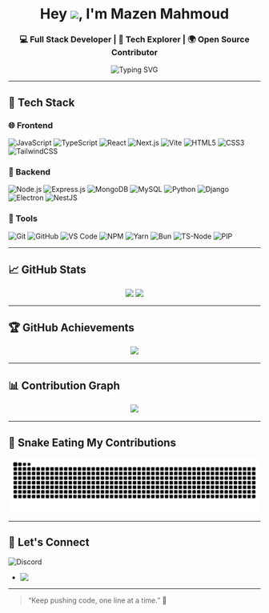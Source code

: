 <h1 align="center">Hey <img src="https://media.giphy.com/media/hvRJCLFzcasrR4ia7z/giphy.gif" width="35">, I'm Mazen Mahmoud</h1>
<h3 align="center">💻 Full Stack Developer | 🧠 Tech Explorer | 🌍 Open Source Contributor</h3>

<p align="center">
  <img src="https://readme-typing-svg.demolab.com?font=Fira+Code&duration=2500&pause=1000&color=58A6FF&center=true&vCenter=true&width=435&lines=JavaScript+%E2%9D%A4;React%2FNext+Enthusiast;Python+%2B+Django+Lover;Building+cool+stuff+with+Electron;MongoDB+%7C+MySQL+%7C+REST+APIs;Always+Learning+%F0%9F%9A%80" alt="Typing SVG" />
</p>

---

## 🚀 Tech Stack

### 🌐 Frontend
![JavaScript](https://img.shields.io/badge/-JavaScript-F7DF1E?style=flat&logo=javascript&logoColor=black)
![TypeScript](https://img.shields.io/badge/-TypeScript-3178C6?style=flat&logo=typescript&logoColor=white)
![React](https://img.shields.io/badge/-React-61DAFB?style=flat&logo=react&logoColor=black)
![Next.js](https://img.shields.io/badge/-Next.js-000000?style=flat&logo=nextdotjs)
![Vite](https://img.shields.io/badge/-Vite-646CFF?style=flat&logo=vite&logoColor=white)
![HTML5](https://img.shields.io/badge/-HTML5-E34F26?style=flat&logo=html5&logoColor=white)
![CSS3](https://img.shields.io/badge/-CSS3-1572B6?style=flat&logo=css)
![TailwindCSS](https://img.shields.io/badge/-TailwindCSS-38B2AC?style=flat&logo=tailwind-css&logoColor=white)

### 🧪 Backend
![Node.js](https://img.shields.io/badge/-Node.js-339933?style=flat&logo=node.js&logoColor=white)
![Express.js](https://img.shields.io/badge/-Express.js-000000?style=flat&logo=express)
![MongoDB](https://img.shields.io/badge/-MongoDB-47A248?style=flat&logo=mongodb&logoColor=white)
![MySQL](https://img.shields.io/badge/-MySQL-4479A1?style=flat&logo=mysql&logoColor=white)
![Python](https://img.shields.io/badge/-Python-3776AB?style=flat&logo=python&logoColor=white)
![Django](https://img.shields.io/badge/-Django-092E20?style=flat&logo=django&logoColor=white)
![Electron](https://img.shields.io/badge/-Electron-47848F?style=flat&logo=electron&logoColor=white)
![NestJS](https://img.shields.io/badge/-NestJS-E0234E?style=flat&logo=nestjs&logoColor=white)

### 🧰 Tools
![Git](https://img.shields.io/badge/-Git-F05032?style=flat&logo=git&logoColor=white)
![GitHub](https://img.shields.io/badge/-GitHub-181717?style=flat&logo=github)
![VS Code](https://img.shields.io/badge/-VSCode-007ACC?style=flat&logo=visual-studio-code)
![NPM](https://img.shields.io/badge/-NPM-CB3837?style=flat&logo=npm)
![Yarn](https://img.shields.io/badge/-Yarn-2C8EBB?style=flat&logo=yarn)
![Bun](https://img.shields.io/badge/-Bun-000?style=flat&logo=bun)
![TS-Node](https://img.shields.io/badge/-TS--Node-3178C6?style=flat&logo=typescript)
![PIP](https://img.shields.io/badge/-PIP-3776AB?style=flat&logo=pypi)

---

## 📈 GitHub Stats

<p align="center">
  <img src="https://github-readme-stats.vercel.app/api?username=iimazin11&show_icons=true&theme=tokyonight&hide_border=true" width="48%" />
  <img src="https://github-readme-stats.vercel.app/api/top-langs/?username=iimazin11&layout=compact&theme=tokyonight&hide_border=true" width="48%" />
</p>

---

## 🏆 GitHub Achievements

<p align="center">
  <img src="https://github-profile-trophy.vercel.app/?username=iimazin11&theme=discord&no-frame=true&title=Stars,Followers,Commits,Repositories,PullRequest" />
</p>

---

## 📊 Contribution Graph

<p align="center">
  <img src="https://github-readme-activity-graph.vercel.app/graph?username=iimazin11&theme=tokyo-night&hide_border=true" />
</p>

---

## 🐍 Snake Eating My Contributions

<picture>
  <source media="(prefers-color-scheme: dark)" srcset="https://raw.githubusercontent.com/iimazin11/iimazin11/output/github-contribution-grid-snake-dark.svg">
  <img alt="github contribution grid snake animation" src="https://raw.githubusercontent.com/iimazin11/iimazin11/output/github-contribution-grid-snake.svg">
</picture>


---

## 🤝 Let's Connect

![Discord](https://discord.c99.nl/widget/theme-2/618078478755037185.png)
- <img align="left" src="https://visitor-badge.laobi.icu/badge?page_id=iimazin11" />

---

> “Keep pushing code, one line at a time.” 🚀

